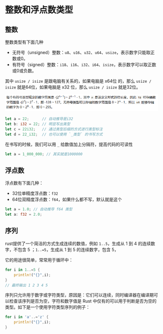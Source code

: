 # 整数和浮点数类型

## 整数

整数类型有下面几种

* 无符号（unsigned）整数：`u8`、`u16`、`u32`、`u64`、`usize`，表示数字只能取正数或0。
* 有符号（signed）整数：`i18`、`i16`、`i32`、`i64`、`isize`，表示数字可以取正数或0或负数。

其中 `usize / isize` 是跟电脑有关系的，如果电脑是 x64位 的，那么 `usize / isize` 就是64位，如果电脑是 x32 位，那么 `usize / isize` 就是32位。

![image-20250507154117724](img/004-整数和浮点数类型/image-20250507154117724.png)

```rust
let a = 22;      // 自动推导是i32
let b: i32 = 22; // 明显写出类型
let c = 22i32;   // 通过类型后缀的方式进行类型标注
let d = 22_i32;  // 也可以使用 `_类型` 的书写方式
```

在书写的时候，我们可以用 `_` 给数值加上分隔符，提高代码的可读性

```rust
let a = 1_000_000; // 其实就是1000000
```

## 浮点数

浮点数有下面几种：

* 32位单精度浮点数：`f32`
* 64位双精度浮点数：`f64`，如果什么都不写，默认就是这个

```rust
let a = 1.0; // 自动推导 f64 类型
let a: f32 = 2.0;
```

## 序列

rust提供了一个简洁的方式生成连续的数值，例如 `1..5`，生成从 1 到 4 的连续数字，不包含 5 ；`1..=5`，生成从 1 到 5 的连续数字，包含 5，

它的用途很简单，常常用于循环中：

```rust
for i in 1..=5 {
    println!("{}",i);
}
// 最终输出 1 2 3 4 5
```

序列只允许用于数字或字符类型，原因是：它们可以连续，同时编译器在编译期可以检查该序列是否为空，字符和数字值是 Rust 中仅有的可以用于判断是否为空的类型。如下是一个使用字符类型序列的例子：

```rust
for i in 'a'..='z' {
    println!("{}",i);
}
```

